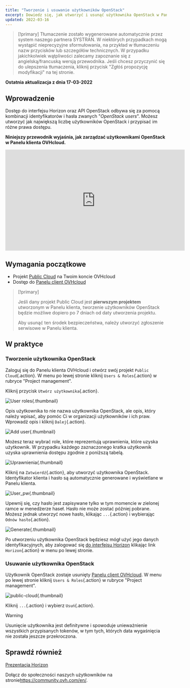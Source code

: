 ```yaml
---
title: "Tworzenie i usuwanie użytkowników OpenStack"
excerpt: Dowiedz się, jak utworzyć i usunąć użytkownika OpenStack w Panelu klienta OVHcloud
updated: 2022-03-16
---
```


> [!primary]
> Tłumaczenie zostało wygenerowane automatycznie przez system naszego partnera SYSTRAN. W niektórych przypadkach mogą wystąpić nieprecyzyjne sformułowania, na przykład w tłumaczeniu nazw przycisków lub szczegółów technicznych. W przypadku jakichkolwiek wątpliwości zalecamy zapoznanie się z angielską/francuską wersją przewodnika. Jeśli chcesz przyczynić się do ulepszenia tłumaczenia, kliknij przycisk "Zgłóś propozycję modyfikacji" na tej stronie.
> 

**Ostatnia aktualizacja z dnia 17-03-2022**

## Wprowadzenie

Dostęp do interfejsu Horizon oraz API OpenStack odbywa się za pomocą kombinacji identyfikatorów i hasła zwanych "*OpenStack users*". Możesz utworzyć jak największą liczbę użytkowników OpenStack i przypisać im różne prawa dostępu.

**Niniejszy przewodnik wyjaśnia, jak zarządzać użytkownikami OpenStack w Panelu klienta OVHcloud.**

<iframe width="560" height="315" src="https://www.youtube.com/embed/NC69nrb6QlA" title="YouTube video player" frameborder="0" allow="accelerometer; autoplay; clipboard-write; encrypted-media; gyroscope; picture-in-picture" allowfullscreen></iframe>

## Wymagania początkowe

- Projekt [Public Cloud](https://www.ovhcloud.com/pl/public-cloud/) na Twoim koncie OVHcloud
- Dostęp do [Panelu client OVHcloud](https://www.ovh.com/auth/?action=gotomanager&from=https://www.ovh.pl/&ovhSubsidiary=pl)

> [!primary]
>
> Jeśli dany projekt Public Cloud jest **pierwszym projektem** utworzonym w Panelu klienta, tworzenie użytkowników OpenStack będzie możliwe dopiero po 7 dniach od daty utworzenia projektu.
>
> Aby usunąć ten środek bezpieczeństwa, należy utworzyć zgłoszenie serwisowe w Panelu klienta.
>

## W praktyce

### Tworzenie użytkownika OpenStack

Zaloguj się do Panelu klienta OVHcloud i otwórz swój projekt `Public Cloud`{.action}. W menu po lewej stronie kliknij `Users & Roles`{.action} w rubryce "Project management". 

Kliknij przycisk `Utwórz użytkownika`{.action}.

![User roles](images/users_roles.png){.thumbnail}

Opis użytkownika to nie nazwa użytkownika OpenStack, ale opis, który należy wpisać, aby pomóc Ci w organizacji użytkowników i ich praw. Wprowadź opis i kliknij `Dalej`{.action}.

![Add user](images/adduser.png){.thumbnail}

Możesz teraz wybrać role, które reprezentują uprawnienia, które uzyska użytkownik. W przypadku każdego zaznaczonego kratka użytkownik uzyska uprawnienia dostępu zgodnie z poniższą tabelą.

![Uprawnienia](images/permissions.png){.thumbnail}

Kliknij na `Zatwierdź`{.action}, aby utworzyć użytkownika OpenStack. Identyfikator klienta i hasło są automatycznie generowane i wyświetlane w Panelu klienta.

![User_pw](images/user_pw.png){.thumbnail}

Upewnij się, czy hasło jest zapisywane tylko w tym momencie w zielonej ramce w menedżerze haseł. Hasło nie może zostać później pobrane. Możesz jednak utworzyć nowe hasło, klikając `...`{.action} i wybierając `Odnów hasło`{.action}.

![Generate](images/generatepw.png){.thumbnail}

Po utworzeniu użytkownika OpenStack będziesz mógł użyć jego danych identyfikacyjnych, aby zalogować się [do interfejsu Horizon](/pages/platform/public-cloud/introducing_horizon) klikając link `Horizon`{.action} w menu po lewej stronie.

### Usuwanie użytkownika OpenStack

Użytkownik OpenStack zostaje usunięty [Panelu client OVHcloud](https://www.ovh.com/auth/?action=gotomanager&from=https://www.ovh.pl/&ovhSubsidiary=pl). W menu po lewej stronie kliknij `Users & Roles`{.action} w rubryce "Project management". 

![public-cloud](images/delete.png){.thumbnail}

Kliknij `...`{.action} i wybierz `Usuń`{.action}.

> [!warning]
>
> Usunięcie użytkownika jest definitywne i spowoduje unieważnienie wszystkich przypisanych tokenów, w tym tych, których data wygaśnięcia nie została jeszcze przekroczona.
> 

## Sprawdź również

[Prezentacja Horizon](/pages/platform/public-cloud/introducing_horizon)

Dołącz do społeczności naszych użytkowników na stronie<https://community.ovh.com/en/>.